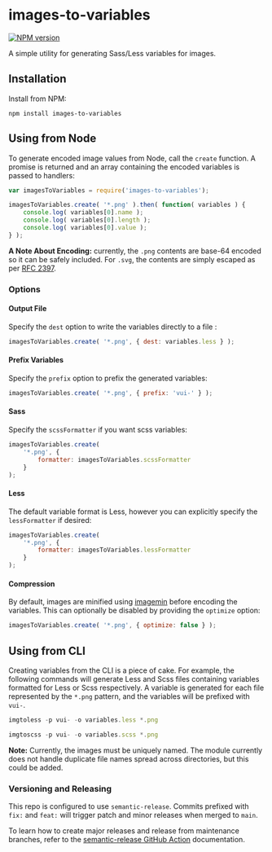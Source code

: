 # images-to-variables
[![NPM version][npm-image]][npm-url]

A simple utility for generating Sass/Less variables for images.

## Installation

Install from NPM:
```shell
npm install images-to-variables
```

## Using from Node

To generate encoded image values from Node, call the `create` function.  A promise is returned and an array containing the encoded variables is passed to handlers:

```javascript
var imagesToVariables = require('images-to-variables');

imagesToVariables.create( '*.png' ).then( function( variables ) {
	console.log( variables[0].name );
	console.log( variables[0].length );
	console.log( variables[0].value );
} );
```

**A Note About Encoding:** currently, the `.png` contents are base-64 encoded so it can be safely included. For `.svg`, the contents are simply escaped as per [RFC 2397](http://tools.ietf.org/html/rfc2397).

### Options

#### Output File

Specify the `dest` option to write the variables directly to a file :

```javascript
imagesToVariables.create( '*.png', { dest: variables.less } );
```

#### Prefix Variables

Specify the `prefix` option to prefix the generated variables:

```javascript
imagesToVariables.create( '*.png', { prefix: 'vui-' } );
```

#### Sass

Specify the `scssFormatter` if you want scss variables:

```javascript
imagesToVariables.create(
	'*.png', {
		formatter: imagesToVariables.scssFormatter
	}
);
```

#### Less

The default variable format is Less, however you can explicitly specify the `lessFormatter` if desired:

```javascript
imagesToVariables.create(
	'*.png', {
		formatter: imagesToVariables.lessFormatter
	}
);
```

#### Compression

By default, images are minified using [imagemin](https://www.npmjs.com/package/imagemin) before encoding the variables. This can optionally be disabled by providing the `optimize` option:

```javascript
imagesToVariables.create( '*.png', { optimize: false } );
```

## Using from CLI

Creating variables from the CLI is a piece of cake.  For example, the following commands will generate Less and Scss files containing variables formatted for Less or Scss respectively. A variable is generated for each file represented by the `*.png` pattern, and the variables will be prefixed with `vui-`.

```javascript
imgtoless -p vui- -o variables.less *.png

imgtoscss -p vui- -o variables.scss *.png
```

**Note:** Currently, the images must be uniquely named.  The module currently does not handle duplicate file names spread across directories, but this could be added.


### Versioning and Releasing

This repo is configured to use `semantic-release`. Commits prefixed with `fix:` and `feat:` will trigger patch and minor releases when merged to `main`.

To learn how to create major releases and release from maintenance branches, refer to the [semantic-release GitHub Action](https://github.com/BrightspaceUI/actions/tree/main/semantic-release) documentation.


[npm-url]: https://www.npmjs.org/package/images-to-variables
[npm-image]: https://img.shields.io/npm/v/images-to-variables.svg
